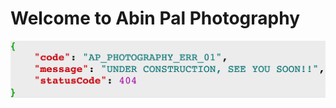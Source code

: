 <html>
	<head>
		<h1>Welcome to Abin Pal Photography</h1>
	</head>
	<body>
		<img src="image1.png" alt="Coming Soon" style="max-width:100%;height:auto;">
	</body>
</html>
